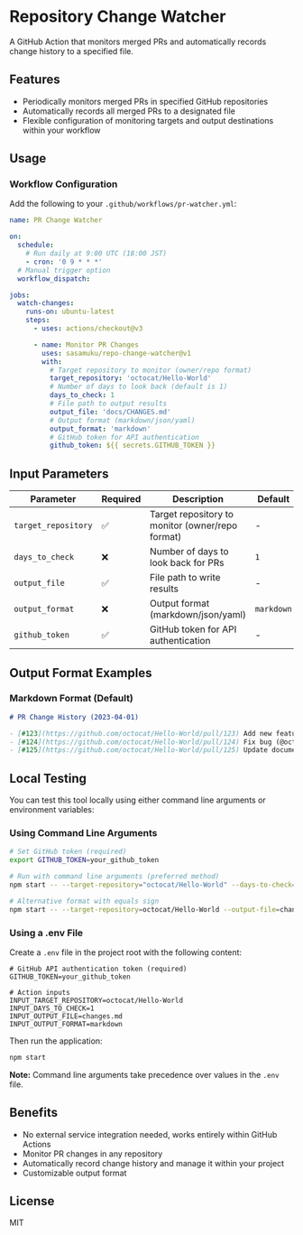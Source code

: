 # Repository Change Watcher

A GitHub Action that monitors merged PRs and automatically records change history to a specified file.

## Features

- Periodically monitors merged PRs in specified GitHub repositories
- Automatically records all merged PRs to a designated file
- Flexible configuration of monitoring targets and output destinations within your workflow

## Usage

### Workflow Configuration

Add the following to your `.github/workflows/pr-watcher.yml`:

```yaml
name: PR Change Watcher

on:
  schedule:
    # Run daily at 9:00 UTC (18:00 JST)
    - cron: '0 9 * * *'
  # Manual trigger option
  workflow_dispatch:

jobs:
  watch-changes:
    runs-on: ubuntu-latest
    steps:
      - uses: actions/checkout@v3

      - name: Monitor PR Changes
        uses: sasamuku/repo-change-watcher@v1
        with:
          # Target repository to monitor (owner/repo format)
          target_repository: 'octocat/Hello-World'
          # Number of days to look back (default is 1)
          days_to_check: 1
          # File path to output results
          output_file: 'docs/CHANGES.md'
          # Output format (markdown/json/yaml)
          output_format: 'markdown'
          # GitHub token for API authentication
          github_token: ${{ secrets.GITHUB_TOKEN }}
```

## Input Parameters

| Parameter | Required | Description | Default |
|-----------|----------|-------------|---------|
| `target_repository` | ✅ | Target repository to monitor (owner/repo format) | - |
| `days_to_check` | ❌ | Number of days to look back for PRs | `1` |
| `output_file` | ✅ | File path to write results | - |
| `output_format` | ❌ | Output format (markdown/json/yaml) | `markdown` |
| `github_token` | ✅ | GitHub token for API authentication | - |

## Output Format Examples

### Markdown Format (Default)

```markdown
# PR Change History (2023-04-01)

- [#123](https://github.com/octocat/Hello-World/pull/123) Add new feature A (@octocat)
- [#124](https://github.com/octocat/Hello-World/pull/124) Fix bug (@octodev)
- [#125](https://github.com/octocat/Hello-World/pull/125) Update documentation (@octofan)
```

## Local Testing

You can test this tool locally using either command line arguments or environment variables:

### Using Command Line Arguments

```bash
# Set GitHub token (required)
export GITHUB_TOKEN=your_github_token

# Run with command line arguments (preferred method)
npm start -- --target-repository="octocat/Hello-World" --days-to-check="1" --output-file="changes.md" --output-format="markdown"

# Alternative format with equals sign
npm start -- --target-repository=octocat/Hello-World --output-file=changes.md
```

### Using a .env File

Create a `.env` file in the project root with the following content:

```
# GitHub API authentication token (required)
GITHUB_TOKEN=your_github_token

# Action inputs
INPUT_TARGET_REPOSITORY=octocat/Hello-World
INPUT_DAYS_TO_CHECK=1
INPUT_OUTPUT_FILE=changes.md
INPUT_OUTPUT_FORMAT=markdown
```

Then run the application:

```bash
npm start
```

**Note:** Command line arguments take precedence over values in the `.env` file.

## Benefits

- No external service integration needed, works entirely within GitHub Actions
- Monitor PR changes in any repository
- Automatically record change history and manage it within your project
- Customizable output format

## License

MIT
